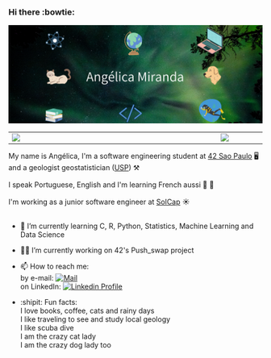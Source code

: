 ### Hi there :bowtie:
![Alt text](capa.png?raw=true "Title")
<center>
<table>
    <tr>
        <td><img width="400px" align="left" src="https://github-readme-stats.vercel.app/api/top-langs/?username=anolivei&hide=html&layout=compact&theme=tokyonight" /></td>
        <td><img width="495px" align="left" src="https://github-readme-stats.vercel.app/api?username=anolivei&theme=tokyonight"/></td>
    </tr>   
</table>
</center>

My name is Angélica, I'm a software engineering student at [42 Sao Paulo](https://www.42sp.org.br/) :desktop_computer: and a geologist geostatistician ([USP](https://www5.usp.br/)) :hammer_and_pick: <br>
<br>
I speak Portuguese, English and I'm learning French aussi :baguette_bread: :croissant:<br>
<br>
I'm working as a junior software engineer at [SolCap](https://www.solcap.com.br/) ☀ <br>
<br>
- 🔭 I’m currently learning 
C, R, Python, Statistics, Machine Learning and Data Science

- :woman_astronaut: I’m currently working on 42's Push_swap project<br>

- 📫 How to reach me:<br>
by e-mail: [![Mail](https://img.shields.io/badge/-Mail-blue?style=flat&logo=Gmail&logoColor=white&link=mailto:miranda.oliveira.angelica@gmail.com)](mailto:miranda.oliveira.angelica@gmail.com)<br>
on LinkedIn: [![Linkedin Profile](https://img.shields.io/badge/-LinkedIn_Profile-0072b1?style=flat&logo=Linkedin&logoColor=white&link=https://www.linkedin.com/in/anolivei/)](https://www.linkedin.com/in/anolivei/)<br>

- :shipit: Fun facts:<br>
I love books, coffee, cats and rainy days<br>
I like traveling to see and study local geology<br>
I like scuba dive<br>
I am the crazy cat lady<br>
I am the crazy dog lady too
